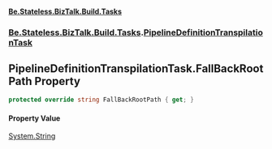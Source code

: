 #### [Be.Stateless.BizTalk.Build.Tasks](README.md 'README')
### [Be.Stateless.BizTalk.Build.Tasks](Be.Stateless.BizTalk.Build.Tasks.md 'Be.Stateless.BizTalk.Build.Tasks').[PipelineDefinitionTranspilationTask](PipelineDefinitionTranspilationTask.md 'Be.Stateless.BizTalk.Build.Tasks.PipelineDefinitionTranspilationTask')

## PipelineDefinitionTranspilationTask.FallBackRootPath Property

```csharp
protected override string FallBackRootPath { get; }
```

#### Property Value
[System.String](https://docs.microsoft.com/en-us/dotnet/api/System.String 'System.String')